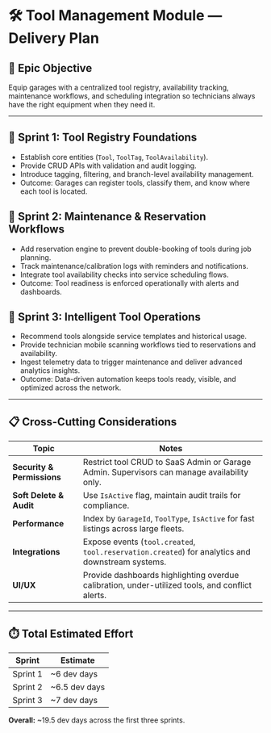 # 🛠️ Tool Management Module — Delivery Plan

## 🎯 Epic Objective
Equip garages with a centralized tool registry, availability tracking, maintenance workflows, and scheduling integration so technicians always have the right equipment when they need it.

---

## 🚀 Sprint 1: Tool Registry Foundations
- Establish core entities (`Tool`, `ToolTag`, `ToolAvailability`).
- Provide CRUD APIs with validation and audit logging.
- Introduce tagging, filtering, and branch-level availability management.
- Outcome: Garages can register tools, classify them, and know where each tool is located.

## 🔧 Sprint 2: Maintenance & Reservation Workflows
- Add reservation engine to prevent double-booking of tools during job planning.
- Track maintenance/calibration logs with reminders and notifications.
- Integrate tool availability checks into service scheduling flows.
- Outcome: Tool readiness is enforced operationally with alerts and dashboards.

## 🚀 Sprint 3: Intelligent Tool Operations
- Recommend tools alongside service templates and historical usage.
- Provide technician mobile scanning workflows tied to reservations and availability.
- Ingest telemetry data to trigger maintenance and deliver advanced analytics insights.
- Outcome: Data-driven automation keeps tools ready, visible, and optimized across the network.

---

## 📋 Cross-Cutting Considerations
| Topic | Notes |
|-------|-------|
| **Security & Permissions** | Restrict tool CRUD to SaaS Admin or Garage Admin. Supervisors can manage availability only. |
| **Soft Delete & Audit** | Use `IsActive` flag, maintain audit trails for compliance. |
| **Performance** | Index by `GarageId`, `ToolType`, `IsActive` for fast listings across large fleets. |
| **Integrations** | Expose events (`tool.created`, `tool.reservation.created`) for analytics and downstream systems. |
| **UI/UX** | Provide dashboards highlighting overdue calibration, under-utilized tools, and conflict alerts. |

---

## ⏱️ Total Estimated Effort
| Sprint | Estimate |
|--------|----------|
| Sprint 1 | ~6 dev days |
| Sprint 2 | ~6.5 dev days |
| Sprint 3 | ~7 dev days |

**Overall:** ~19.5 dev days across the first three sprints.
